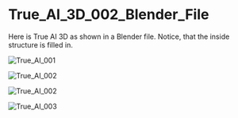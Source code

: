 # True_AI_3D_002_Blender_File
Here is True AI 3D as shown in a Blender file. Notice, that the inside structure is filled in.

![True_AI_001](https://pbs.twimg.com/media/GWJ1eGPXIAAZnzU?format=jpg&name=medium)

![True_AI_002](https://pbs.twimg.com/media/GWJ1VdAXsAAr1Ck?format=jpg&name=medium)

![True_AI_002]([https://pbs.twimg.com/media/GWJ1eGPXIAAZnzU?format=jpg&name=medium)

![True_AI_003](https://pbs.twimg.com/media/GWJ1MAVWEAA2tKh?format=jpg&name=medium)

